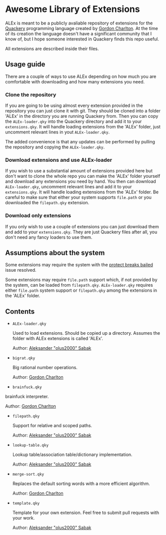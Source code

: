 # Awesome Library of Extensions
ALEx is meant to be a publicly avaliable repository of extensions for the [Quackery](https://github.com/GordonCharlton/Quackery) programming language created by [Gordon Charlton](https://github.com/GordonCharlton). At the time of its creation the language doesn't have a significant community that I know of, but I hope someone interested in Quackery finds this repo useful.

All extensions are described inside their files.

## Usage guide
There are a couple of ways to use ALEx depending on how much you are comfortable with downloading and how many extensions you need.

### Clone the repository
If you are going to be using almost every extension provided in the repository you can just clone it with git. They should be cloned into a folder 'ALEx' in the directory you are running Quackery from. Then you can copy the `ALEx-loader.qky` into the Quackery directory and add it to your `extensions.qky`. It will handle loading extensions from the 'ALEx' folder, just uncomment relevant lines in yout `ALEx-loader.qky`.

The added convenience is that any updates can be performed by pulling the repository and copying the `ALEx-loader.qky`.

### Download extensions and use ALEx-loader
If you wish to use a substantial amount of extensions provided here but don't want to clone the whole repo you can make the 'ALEx' folder yourself and download any extensions you need by hand. You then can download `ALEx-loader.qky`, uncomment relevant lines and add it to your `extensions.qky`. It will handle loading extensions from the 'ALEx' folder. Be careful to make sure that either your system supports `file.path` or you downloaded the `filepath.qky` extension.

### Download only extensions
If you only wish to use a couple of extensions you can just download them and add to your `extensions.qky`. They are just Quackery files after all, you don't need any fancy loaders to use them.

## Assumptions about the system
Some extensions may require the system with the [protect breaks bailed](https://github.com/GordonCharlton/Quackery/issues/3) issue resolved.

Some extensions may require `file.path` support which, if not provided by the system, can be loaded from `filepath.qky`. `ALEx-loader.qky` requires either `file.path` system support or `filepath.qky` among the extensions in the 'ALEx' folder.

## Contents
* `ALEx-loader.qky`

  Used to load extensions. Should be copied up a directory. Assumes the folder with ALEx extensions is called 'ALEx'.

  Author: [Aleksander "olus2000" Sabak](https://github.com/olus2000)

* `bigrat.qky`

  Big rational number operations.

  Author: [Gordon Charlton](https://github.com/GordonCharlton)

* `brainfuck.qky`

 brainfuck interpreter.

  Author: [Gordon Charlton](https://github.com/GordonCharlton)

* `filepath.qky`

  Support for relative and scoped paths.

  Author: [Aleksander "olus2000" Sabak](https://github.com/olus2000)

* `lookup-table.qky`

  Lookup table/association table/dictionary implementation.

  Author: [Aleksander "olus2000" Sabak](https://github.com/olus2000)

* `merge-sort.qky`

  Replaces the default sorting words with a more efficient algorithm.

  Author: [Gordon Charlton](https://github.com/GordonCharlton)

* `template.qky`

  Template for your own extension. Feel free to submit pull requests with your work.

  Author: [Aleksander "olus2000" Sabak](https://github.com/olus2000)
